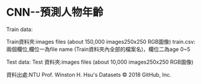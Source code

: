 # CNN--預測人物年齡

Train data:

Train資料夾:images files (about 150,000 images250x250 RGB圖像) 
train.csv:兩個欄位,欄位一為file name (Train資料夾內全部的檔案名)，欄位二為age 0~5

Test data: 
Test 資料夾:images files (about 10,000 images250x250 RGB圖像)

資料出處:NTU Prof. Winston H. Hsu's Datasets
© 2018 GitHub, Inc.
